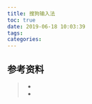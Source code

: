 ```yaml
---
title: 搜狗输入法
toc: true
date: 2019-06-18 10:03:39
tags:
categories:
---
```






## 参考资料
> - []()
> - []()
